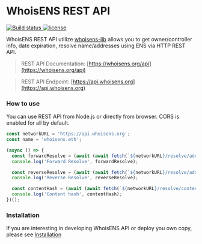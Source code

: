 # WhoisENS REST API

<p>
  <a href="https://travis-ci.org/whoisens/whoisens-rest-api">
    <img src="https://api.travis-ci.org/whoisens/whoisens-rest-api.svg?branch=master" alt="Build status">
  </a>

  <a href="https://github.com/whoisens/whoisens-rest-api/blob/master/LICENSE">
    <img src="https://img.shields.io/github/license/whoisens/whoisens-rest-api.svg" alt="license">
  </a>
</p>


WhoisENS REST API utilize [whoisens-lib](https://github.com/whoisens/whoisens-lib) allows you to get owner/controller info, date expiration, resolve name/addresses using ENS via HTTP REST API.


> REST API Documentation: [https://whoisens.org/api](https://whoisens.org/api)

> REST API Endpoint: [https://api.whoisens.org](https://api.whoisens.org)


### How to use

You can use REST API from Node.js or directly from browser. CORS is enabled for all by default.

```javascript
const networkURL = 'https://api.whoisens.org';
const name = 'whoisens.eth';

(async () => {
  const forwardResolve = (await (await fetch(`${networkURL}/resolve/address/${name}`)).json()).result;
  console.log('Forward Resolve', forwardResolve);

  const reverseResolve = (await (await fetch(`${networkURL}/resolve/address/${forwardResolve.result}`)).json()).result;
  console.log('Reverse Resolve', reverseResolve);

  const contentHash = (await (await fetch(`${networkURL}/resolve/contenthash/${name}`)).json()).result;
  console.log('Content hash', contentHash);
})();
```

### Installation

If you are interesting in developing WhoisENS API or deploy you own copy, please see [Installation](./INSTALL.md)
